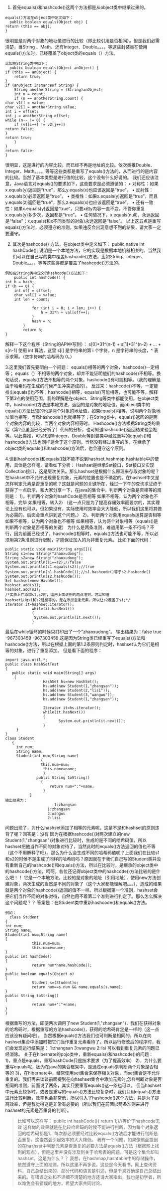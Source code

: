 1. 首先equals()和hashcode()这两个方法都是从object类中继承过来的。
``` 
equals()方法在object类中定义如下： 
  public boolean equals(Object obj) { 
return (this == obj); 
} 
```
很明显是对两个对象的地址值进行的比较（即比较引用是否相同）。但是我们必需清楚，当String 、Math、还有Integer、Double。。。。等这些封装类在使用equals()方法时，已经覆盖了object类的equals（）方法。
```
比如在String类中如下： 
  public boolean equals(Object anObject) { 
if (this == anObject) { 
    return true; 
} 
if (anObject instanceof String) { 
    String anotherString = (String)anObject; 
    int n = count; 
    if (n == anotherString.count) { 
char v1[] = value; 
char v2[] = anotherString.value; 
int i = offset; 
int j = anotherString.offset; 
while (n-- != 0) { 
    if (v1[i++] != v2[j++]) 
return false; 
} 
return true; 
    } 
} 
return false; 
} 
```
很明显，这是进行的内容比较，而已经不再是地址的比较。依次类推Double、Integer、Math。。。。等等这些类都是重写了equals()方法的，从而进行的是内容的比较。当然了基本类型是进行值的比较，这个没有什么好说的。 
我们还应该注意，Java语言对equals()的要求如下，这些要求是必须遵循的： 
• 对称性：如果x.equals(y)返回是“true”，那么y.equals(x)也应该返回是“true”。 
• 反射性：x.equals(x)必须返回是“true”。 
• 类推性：如果x.equals(y)返回是“true”，而且y.equals(z)返回是“true”，那么z.equals(x)也应该返回是“true”。 
• 还有一致性：如果x.equals(y)返回是“true”，只要x和y内容一直不变，不管你重复x.equals(y)多少次，返回都是“true”。 
• 任何情况下，x.equals(null)，永远返回是“false”；x.equals(和x不同类型的对象)永远返回是“false”。 
以上这五点是重写equals()方法时，必须遵守的准则，如果违反会出现意想不到的结果，请大家一定要遵守。 

2. 其次是hashcode() 方法，在object类中定义如下： 
  public native int hashCode(); 
说明是一个本地方法，它的实现是根据本地机器相关的。当然我们可以在自己写的类中覆盖hashcode()方法，比如String、Integer、Double。。。。等等这些类都是覆盖了hashcode()方法的。
```
例如在String类中定义的hashcode()方法如下： 
    public int hashCode() { 
int h = hash; 
if (h == 0) { 
    int off = offset; 
    char val[] = value; 
    int len = count; 

            for (int i = 0; i < len; i++) { 
                h = 31*h + val[off++]; 
            } 
            hash = h; 
        } 
        return h; 
} 
```
解释一下这个程序（String的API中写到）： 
s[0]*31^(n-1) + s[1]*31^(n-2) + ... + s[n-1] 
使用 int 算法，这里 s[i] 是字符串的第 i 个字符，n 是字符串的长度，^ 表示求幂。（空字符串的哈希码为 0。） 

3.这里我们首先要明白一个问题： 
equals()相等的两个对象，hashcode()一定相等； 
equals（）不相等的两个对象，却并不能证明他们的hashcode()不相等。换句话说，equals()方法不相等的两个对象，hashcode()有可能相等。（我的理解是由于哈希码在生成的时候产生冲突造成的）。 
反过来：hashcode()不等，一定能推出equals()也不等；hashcode()相等，equals()可能相等，也可能不等。解释下第3点的使用范围，我的理解是在object、String等类中都能使用。在object类中，hashcode()方法是本地方法，返回的是对象的地址值，而object类中的equals()方法比较的也是两个对象的地址值，如果equals()相等，说明两个对象地址值也相等，当然hashcode()也就相等了；在String类中，equals()返回的是两个对象内容的比较，当两个对象内容相等时， 
Hashcode()方法根据String类的重写（第2点里面已经分析了）代码的分析，也可知道hashcode()返回结果也会相等。以此类推，可以知道Integer、Double等封装类中经过重写的equals()和hashcode()方法也同样适合于这个原则。当然没有经过重写的类，在继承了object类的equals()和hashcode()方法后，也会遵守这个原则。 

4.谈到hashcode()和equals()就不能不说到hashset,hashmap,hashtable中的使用，具体是怎样呢，请看如下分析： 
Hashset是继承Set接口，Set接口又实现Collection接口，这是层次关系。那么hashset是根据什么原理来存取对象的呢？ 
在hashset中不允许出现重复对象，元素的位置也是不确定的。在hashset中又是怎样判定元素是否重复的呢？这就是问题的关键所在，经过一下午的查询求证终于获得了一点启示，和大家分享一下，在java的集合中，判断两个对象是否相等的规则是： 
1)，判断两个对象的hashCode是否相等 
      如果不相等，认为两个对象也不相等，完毕 
      如果相等，转入2) 
（这一点只是为了提高存储效率而要求的，其实理论上没有也可以，但如果没有，实际使用时效率会大大降低，所以我们这里将其做为必需的。后面会重点讲到这个问题。） 
2)，判断两个对象用equals运算是否相等 
      如果不相等，认为两个对象也不相等 
      如果相等，认为两个对象相等（equals()是判断两个对象是否相等的关键） 
为什么是两条准则，难道用第一条不行吗？不行，因为前面已经说了，hashcode()相等时，equals()方法也可能不等，所以必须用第2条准则进行限制，才能保证加入的为非重复元素。 
比如下面的代码： 
```
public static void main(String args[]){ 
String s1=new String("zhaoxudong"); 
String s2=new String("zhaoxudong"); 
System.out.println(s1==s2);//false 
System.out.println(s1.equals(s2));//true 
System.out.println(s1.hashCode());//s1.hashcode()等于s2.hashcode() 
System.out.println(s2.hashCode()); 
Set hashset=new HashSet(); 
hashset.add(s1); 
hashset.add(s2); 
/*实质上在添加s1,s2时，运用上面说到的两点准则，可以知道
hashset认为s1和s2是相等的，是在添加重复元素，所以让s2覆盖了s1;*/ 
Iterator it=hashset.iterator(); 
            while(it.hasNext()) 
            { 
             System.out.println(it.next()); 
            } 
```
最后在while循环的时候只打印出了一个”zhaoxudong”。 
输出结果为：false 
            true 
            -967303459 
            -967303459 
这是因为String类已经重写了equals()方法和hashcode()方法，所以在根据上面的第1.2条原则判定时，hashset认为它们是相等的对象，进行了重复添加。 
但是看下面的程序：
``` 
import java.util.*; 
public class HashSetTest 
{ 
   public static void main(String[] args) 
    { 
                 HashSet hs=new HashSet(); 
                 hs.add(new Student(1,"zhangsan")); 
                 hs.add(new Student(2,"lisi")); 
                 hs.add(new Student(3,"wangwu")); 
                 hs.add(new Student(1,"zhangsan")); 
  
                 Iterator it=hs.iterator(); 
                 while(it.hasNext()) 
                 { 
                        System.out.println(it.next()); 
                 } 
     } 
} 
class Student 
   { 
     int num; 
     String name; 
     Student(int num,String name) 
                { 
                this.num=num; 
                 this.name=name; 
                 } 
              public String toString() 
                { 
                    return num+":"+name; 
                 } 
           }      
输出结果为： 
                      1:zhangsan 
                   1:zhangsan 
                   3:wangwu 
                   2:lisi 
```
问题出现了，为什么hashset添加了相等的元素呢，这是不是和hashset的原则违背了呢？回答是：没有 
因为在根据hashcode()对两次建立的new Student(1,"zhangsan")对象进行比较时，生成的是不同的哈希码值，所以hashset把他当作不同的对象对待了，当然此时的equals()方法返回的值也不等（这个不用解释了吧）。那么为什么会生成不同的哈希码值呢？上面我们在比较s1和s2的时候不是生成了同样的哈希码吗？原因就在于我们自己写的Student类并没有重新自己的hashcode()和equals()方法，所以在比较时，是继承的object类中的hashcode()方法，呵呵，各位还记得object类中的hashcode()方法比较的是什么吧！！ 
它是一个本地方法，比较的是对象的地址（引用地址），使用new方法创建对象，两次生成的当然是不同的对象了（这个大家都能理解吧。。。），造成的结果就是两个对象的hashcode()返回的值不一样。所以根据第一个准则，hashset会把它们当作不同的对象对待，自然也用不着第二个准则进行判定了。那么怎么解决这个问题呢？？ 
答案是：在Student类中重新hashcode()和equals()方法。 
```
例如： 
  class Student 
{ 
int num; 
String name; 
Student(int num,String name) 
{ 
            this.num=num; 
            this.name=name; 
} 
public int hashCode() 
{ 
            return num*name.hashCode(); 
} 
public boolean equals(Object o) 
{ 
            Student s=(Student)o; 
            return num==s.num && name.equals(s.name); 
} 
public String toString() 
{ 
            return num+":"+name; 
} 
} 
```
根据重写的方法，即便两次调用了new Student(1,"zhangsan")，我们在获得对象的哈希码时，根据重写的方法hashcode()，获得的哈希码肯定是一样的（这一点应该没有疑问吧）。 
当然根据equals()方法我们也可判断是相同的。所以在向hashset集合中添加时把它们当作重复元素看待了。所以运行修改后的程序时，我们会发现运行结果是： 
                      1:zhangsan 
                   3:wangwu 
                   2:lisi 
可以看到重复元素的问题已经消除。 
关于在hibernate的pojo类中，重新equals()和hashcode()的问题： 
1)，重点是equals，重写hashCode只是技术要求（为了提高效率） 
2)，为什么要重写equals呢，因为在java的集合框架中，是通过equals来判断两个对象是否相等的 
3)，在hibernate中，经常使用set集合来保存相关对象，而set集合是不允许重复的。我们再来谈谈前面提到在向hashset集合中添加元素时,怎样判断对象是否相同的准则，前面说了两条，其实只要重写equals()这一条也可以。 
但当hashset中元素比较多时，或者是重写的equals()方法比较复杂时，我们只用equals()方法进行比较判断，效率也会非常低，所以引入了hashcode()这个方法，只是为了提高效率，但是我觉得这是非常有必要的（所以我们在前面以两条准则来进行hashset的元素是否重复的判断）。 
>比如可以这样写： 
public int hashCode(){ 
   return  1;}//等价于hashcode无效 
这样做的效果就是在比较哈希码的时候不能进行判断，因为每个对象返回的哈希码都是1，每次都必须要经过比较equals()方法后才能进行判断是否重复，这当然会引起效率的大大降低。 
我有一个问题，如果像前面提到的在hashset中判断元素是否重复的必要方法是equals()方法（根据网上找到的观点），但是这里并没有涉及到关于哈希表的问题，可是这个集合却叫hashset，这是为什么？？ 
我想，在hashmap,hashtable中的存储操作，依然遵守上面的准则。所以这里不再多说。这些是今天看书，网上查询资料，自己总结出来的，部分代码和语言是引述，但是千真万确是自己总结出来的。有错误之处和不详细不清楚的地方还请大家指出，我也是初学者，所以难免会有错误的地方，希望大家共同讨论。
